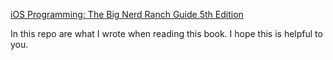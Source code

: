 [iOS Programming: The Big Nerd Ranch Guide 5th Edition](https://www.bignerdranch.com/we-write/ios-programming/)

In this repo are what I wrote when reading this book. I hope this is helpful to you.
